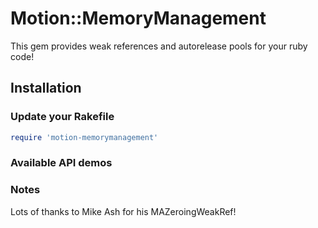 # Motion::MemoryManagement

This gem provides weak references and autorelease pools for your ruby code!

## Installation

### Update your Rakefile

```ruby
require 'motion-memorymanagement'
```

### Available API demos


### Notes

Lots of thanks to Mike Ash for his MAZeroingWeakRef!